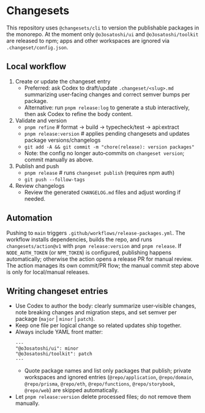 # Changesets

This repository uses `@changesets/cli` to version the publishable packages in the monorepo. At the moment only `@o3osatoshi/ui` and `@o3osatoshi/toolkit` are released to npm; apps and other workspaces are ignored via `.changeset/config.json`.

## Local workflow

1. Create or update the changeset entry
   - Preferred: ask Codex to draft/update `.changeset/<slug>.md` summarizing user‑facing changes and correct semver bumps per package.
   - Alternative: run `pnpm release:log` to generate a stub interactively, then ask Codex to refine the body content.
2. Validate and version
   - `pnpm refine`        # format → build → typecheck/test → api:extract
   - `pnpm release:version`  # applies pending changesets and updates package versions/changelogs
   - `git add -A && git commit -m "chore(release): version packages"`
   - Note: the config no longer auto‑commits on `changeset version`; commit manually as above.
3. Publish and push
   - `pnpm release`       # runs `changeset publish` (requires npm auth)
   - `git push --follow-tags`
4. Review changelogs
   - Review the generated `CHANGELOG.md` files and adjust wording if needed.

## Automation

Pushing to `main` triggers `.github/workflows/release-packages.yml`. The workflow installs dependencies, builds the repo, and runs `changesets/action@v1` with `pnpm release:version` and `pnpm release`. If `NODE_AUTH_TOKEN` (or `NPM_TOKEN`) is configured, publishing happens automatically; otherwise the action opens a release PR for manual review. The action manages its own commit/PR flow; the manual commit step above is only for local/manual releases.

## Writing changeset entries

- Use Codex to author the body: clearly summarize user‑visible changes, note breaking changes and migration steps, and set semver per package (`major` | `minor` | `patch`).
- Keep one file per logical change so related updates ship together.
- Always include YAML front matter:
  ```
  ---
  "@o3osatoshi/ui": minor
  "@o3osatoshi/toolkit": patch
  ---
  ```
  - Quote package names and list only packages that publish; private workspaces and ignored entries (`@repo/application`, `@repo/domain`, `@repo/prisma`, `@repo/eth`, `@repo/functions`, `@repo/storybook`, `@repo/web`) are skipped automatically.
- Let `pnpm release:version` delete processed files; do not remove them manually.
